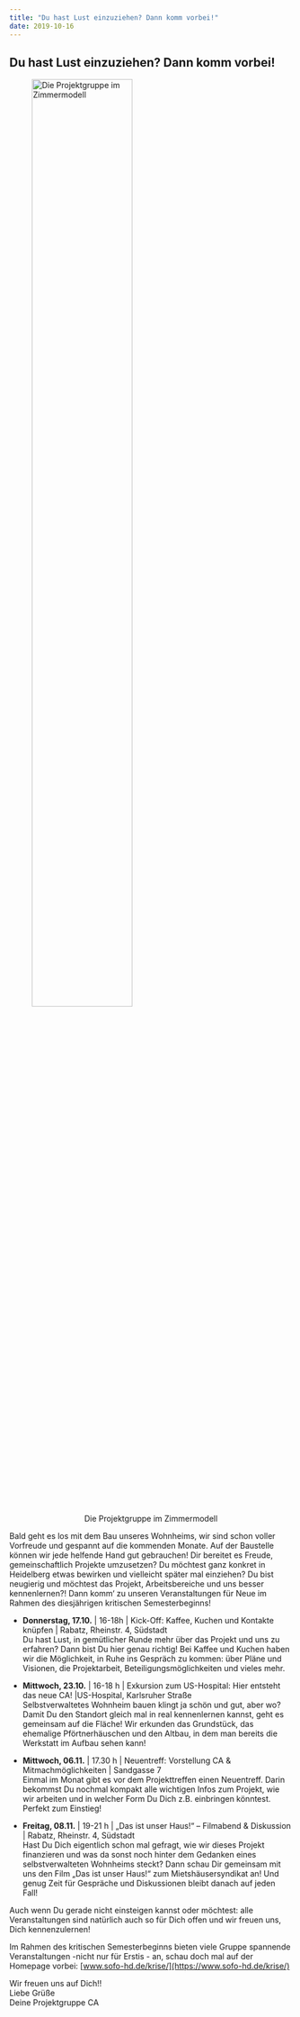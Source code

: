 ```yaml
---
title: "Du hast Lust einzuziehen? Dann komm vorbei!"
date: 2019-10-16
---
```


## Du hast Lust einzuziehen? Dann komm vorbei!

<figure>
<img src="/newsletter/gruppenbild_demonstrator.jpg" alt="Die Projektgruppe im Zimmermodell" title="Die Projektgruppe im Zimmermodell" width="65%" />
<figcaption style="text-align:center;">
<p>Die Projektgruppe im Zimmermodell</p>
</figcaption>
</figure>

Bald geht es los mit dem Bau unseres Wohnheims, wir sind schon voller Vorfreude
und gespannt auf die kommenden Monate. Auf der Baustelle können wir jede
helfende Hand gut gebrauchen! Dir bereitet es Freude, gemeinschaftlich Projekte
umzusetzen? Du möchtest ganz konkret in Heidelberg etwas bewirken und vielleicht
später mal einziehen? Du bist neugierig und möchtest das Projekt,
Arbeitsbereiche und uns besser kennenlernen?! Dann komm‘ zu unseren
Veranstaltungen für Neue im Rahmen des diesjährigen kritischen Semesterbeginns!

- __Donnerstag, 17.10.__ | 16-18h | Kick-Off: Kaffee, Kuchen und Kontakte knüpfen | Rabatz, Rheinstr. 4, Südstadt  
  Du hast Lust, in gemütlicher Runde mehr über das Projekt und uns zu
  erfahren? Dann bist Du hier genau richtig! Bei Kaffee und Kuchen haben wir
  die Möglichkeit, in Ruhe ins Gespräch zu kommen: über Pläne und Visionen,
  die Projektarbeit, Beteiligungsmöglichkeiten und vieles mehr.

- __Mittwoch, 23.10.__ | 16-18 h | Exkursion zum US-Hospital: Hier entsteht das neue
  CA! |US-Hospital, Karlsruher Straße  
  Selbstverwaltetes Wohnheim bauen klingt ja schön und gut, aber wo? Damit Du den
  Standort gleich mal in real kennenlernen kannst, geht es gemeinsam auf die
  Fläche! Wir erkunden das Grundstück, das ehemalige Pförtnerhäuschen und den
  Altbau, in dem man bereits die Werkstatt im Aufbau sehen kann!

- __Mittwoch, 06.11.__ | 17.30 h | Neuentreff: Vorstellung CA & Mitmachmöglichkeiten
  | Sandgasse 7  
  Einmal im Monat gibt es vor dem Projekttreffen einen Neuentreff. Darin bekommst
  Du nochmal kompakt alle wichtigen Infos zum Projekt, wie wir arbeiten und in
  welcher Form Du Dich z.B. einbringen könntest. Perfekt zum Einstieg!

- __Freitag, 08.11.__ | 19-21 h | „Das ist unser Haus!“ – Filmabend & Diskussion |
  Rabatz, Rheinstr. 4, Südstadt  
  Hast Du Dich eigentlich schon mal gefragt, wie
  wir dieses Projekt finanzieren und was da sonst noch hinter dem Gedanken eines
  selbstverwalteten Wohnheims steckt? Dann schau Dir gemeinsam mit uns den Film
  „Das ist unser Haus!“ zum Mietshäusersyndikat an! Und genug Zeit für Gespräche
  und Diskussionen bleibt danach auf jeden Fall!

Auch wenn Du gerade nicht einsteigen kannst oder möchtest: alle Veranstaltungen
sind natürlich auch so für Dich offen und wir freuen uns, Dich kennenzulernen!

Im Rahmen des kritischen Semesterbeginns bieten viele Gruppe spannende
Veranstaltungen -nicht nur für Erstis - an, schau doch mal auf der Homepage
vorbei: [www.sofo-hd.de/krise/](https://www.sofo-hd.de/krise/)

Wir freuen uns auf Dich!!  
Liebe Grüße  
Deine Projektgruppe CA
